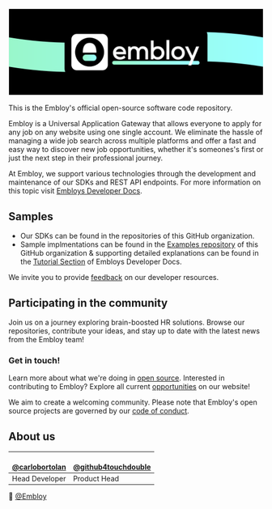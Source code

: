 <!--![Colorful Embloy logo in front of a textured horizontal banner](https://raw.githubusercontent.com/Embloy/.github/main/profile/linkedinbanner.png)-->
![Colorful Embloy logo in front of a textured horizontal banner](https://raw.githubusercontent.com/Embloy/.github/main/profile/githubbanner.png)

This is the Embloy's official open-source software code repository. 

Embloy is a Universal Application Gateway that allows everyone to apply for any job on any website using one single account. We eliminate the hassle of managing a wide job search across multiple platforms and offer a fast and easy way to discover new job opportunities, whether it's someones's first or just the next step in their professional journey.

At Embloy, we support various technologies through the development and maintenance of our SDKs and REST API endpoints. For more information on this topic visit [Embloys Developer Docs](https://developer.embloy.com/).

## Samples
- Our SDKs can be found in the repositories of this GitHub organization.
- Sample implmentations can be found in the [Examples repository](https://github.com/embloy/embloy-examples#embloy-examples) of this GitHub organization & supporting detailed explanations can be found in the [Tutorial Section](https://developer.embloy.com/) of Embloys Developer Docs.

We invite you to provide [feedback](https://about.embloy.com/en/contact/) on our developer resources.

## Participating in the community
Join us on a journey exploring brain-boosted HR solutions. Browse our repositories, contribute your ideas, and stay up to date with the latest news from the Embloy team!
### Get in touch!
Learn more about what we're doing in [open source](https://about.embloy.com).
Interested in contributing to Embloy? Explore all current [opportunities](https://about.embloy.com/en/contribution) on our website!

We aim to create a welcoming community. Please note that Embloy's open source projects are governed by our [code of conduct](https://github.com/embloy/.github/blob/main/code-of-conduct.md).


## About us
| <a href="https://github.com/carlobortolan"><img src="https://avatars.githubusercontent.com/u/106114526?v=4?s=100" width="100px;" alt=""/><br />@carlobortolan</a> | <a href="https://github.com/github4touchdouble"><img src="https://avatars.githubusercontent.com/u/59091490?v=4?s=100" width="100px;" alt=""/><br />@github4touchdouble</a> |
|---|---|
| Head Developer | Product Head |

👋  [@Embloy](https://linkedIn.com/company/embloy)
